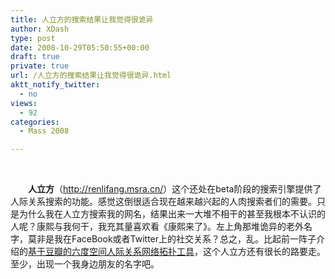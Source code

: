 ```yaml
---
title: 人立方的搜索结果让我觉得很诡异
author: XDash
type: post
date: 2008-10-29T05:50:55+00:00
draft: true
private: true
url: /人立方的搜索结果让我觉得很诡异.html
aktt_notify_twitter:
  - no
views:
  - 92
categories:
  - Mass 2008

---
```

<p style="text-align: center">
  <strong><img decoding="async" alt="" src="http://www.xdash.cn/attachments/month_0810/d2008102913474.JPG" />&nbsp; </strong>
</p>

<p style="">
  <strong>　　人立方</strong>（<a href="http://renlifang.msra.cn/">http://renlifang.msra.cn/</a>）这个还处在beta阶段的搜索引擎提供了人际关系搜索的功能。感觉这倒很适合现在越来越兴起的人肉搜索者们的需要。只是为什么我在人立方搜索我的网名，结果出来一大堆不相干的甚至我根本不认识的人呢？康熙与我何干，我充其量喜欢看《康熙来了》。左上角那堆诡异的老外名字，莫非是我在FaceBook或者Twitter上的社交关系？总之，乱。比起前一阵子介绍的<a target="_blank" href="http://www.xdash.cn/article.asp?id=116">基于豆瓣的六度空间人际关系网络拓扑工具</a>，这个人立方还有很长的路要走。至少，出现一个我身边朋友的名字吧。
</p>

<p style="">
  &nbsp;
</p>